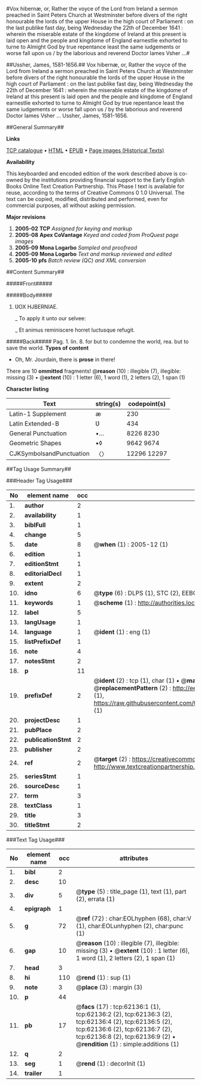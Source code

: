 #Vox hibernæ, or, Rather the voyce of the Lord from Ireland a sermon preached in Saint Peters Church at Westminster before divers of the right honourable the lords of the upper House in the high court of Parliament : on the last publike fast day, being Wednesday the 22th of December 1641 : wherein the miserable estate of the kingdome of Ireland at this present is laid open and the people and kingdome of England earnestlie exhorted to turne to Almight God by true repentance least the same iudgements or worse fall upon us / by the laborious and reverend Doctor Iames Vsher ...#

##Ussher, James, 1581-1656.##
Vox hibernæ, or, Rather the voyce of the Lord from Ireland a sermon preached in Saint Peters Church at Westminster before divers of the right honourable the lords of the upper House in the high court of Parliament : on the last publike fast day, being Wednesday the 22th of December 1641 : wherein the miserable estate of the kingdome of Ireland at this present is laid open and the people and kingdome of England earnestlie exhorted to turne to Almight God by true repentance least the same iudgements or worse fall upon us / by the laborious and reverend Doctor Iames Vsher ...
Ussher, James, 1581-1656.

##General Summary##

**Links**

[TCP catalogue](http://www.ota.ox.ac.uk/tcp/)  • 
[HTML](http://tei.it.ox.ac.uk/tcp/Texts-HTML/free/A64/A64688.html)  • 
[EPUB](http://tei.it.ox.ac.uk/tcp/Texts-EPUB/free/A64/A64688.epub) • 
[Page images (Historical Texts)](https://data.historicaltexts.jisc.ac.uk/view?pubId=eebo-12442947e&pageId=eebo-12442947e-62136-1)

**Availability**

This keyboarded and encoded edition of the
	       work described above is co-owned by the institutions
	       providing financial support to the Early English Books
	       Online Text Creation Partnership. This Phase I text is
	       available for reuse, according to the terms of Creative
	       Commons 0 1.0 Universal. The text can be copied,
	       modified, distributed and performed, even for
	       commercial purposes, all without asking permission.

**Major revisions**

1. __2005-02__ __TCP__ *Assigned for keying and markup*
1. __2005-08__ __Apex CoVantage__ *Keyed and coded from ProQuest page images*
1. __2005-09__ __Mona Logarbo__ *Sampled and proofread*
1. __2005-09__ __Mona Logarbo__ *Text and markup reviewed and edited*
1. __2005-10__ __pfs__ *Batch review (QC) and XML conversion*

##Content Summary##

#####Front#####

#####Body#####

1. ƲOX HJBERNIAE.

    _ To apply it unto our selvee:

    _ Et animus reminiscere horret luctusque refugit.

#####Back#####
Pag. 1. lin. 8. for but to condemne the world, rea. but to save the world.
**Types of content**

  * Oh, Mr. Jourdain, there is **prose** in there!

There are 10 **ommitted** fragments! 
 @__reason__ (10) : illegible (7), illegible: missing (3)  •  @__extent__ (10) : 1 letter (6), 1 word (1), 2 letters (2), 1 span (1)

**Character listing**


|Text|string(s)|codepoint(s)|
|---|---|---|
|Latin-1 Supplement|æ|230|
|Latin Extended-B|Ʋ|434|
|General Punctuation|•…|8226 8230|
|Geometric Shapes|▪◊|9642 9674|
|CJKSymbolsandPunctuation|〈〉|12296 12297|

##Tag Usage Summary##

###Header Tag Usage###

|No|element name|occ|attributes|
|---|---|---|---|
|1.|__author__|2||
|2.|__availability__|1||
|3.|__biblFull__|1||
|4.|__change__|5||
|5.|__date__|8| @__when__ (1) : 2005-12 (1)|
|6.|__edition__|1||
|7.|__editionStmt__|1||
|8.|__editorialDecl__|1||
|9.|__extent__|2||
|10.|__idno__|6| @__type__ (6) : DLPS (1), STC (2), EEBO-CITATION (1), OCLC (1), VID (1)|
|11.|__keywords__|1| @__scheme__ (1) : http://authorities.loc.gov/ (1)|
|12.|__label__|5||
|13.|__langUsage__|1||
|14.|__language__|1| @__ident__ (1) : eng (1)|
|15.|__listPrefixDef__|1||
|16.|__note__|4||
|17.|__notesStmt__|2||
|18.|__p__|11||
|19.|__prefixDef__|2| @__ident__ (2) : tcp (1), char (1)  •  @__matchPattern__ (2) : ([0-9\-]+):([0-9IVX]+) (1), (.+) (1)  •  @__replacementPattern__ (2) : http://eebo.chadwyck.com/downloadtiff?vid=$1&page=$2 (1), https://raw.githubusercontent.com/textcreationpartnership/Texts/master/tcpchars.xml#$1 (1)|
|20.|__projectDesc__|1||
|21.|__pubPlace__|2||
|22.|__publicationStmt__|2||
|23.|__publisher__|2||
|24.|__ref__|2| @__target__ (2) : https://creativecommons.org/publicdomain/zero/1.0/ (1), http://www.textcreationpartnership.org/docs/. (1)|
|25.|__seriesStmt__|1||
|26.|__sourceDesc__|1||
|27.|__term__|3||
|28.|__textClass__|1||
|29.|__title__|3||
|30.|__titleStmt__|2||


###Text Tag Usage###

|No|element name|occ|attributes|
|---|---|---|---|
|1.|__bibl__|2||
|2.|__desc__|10||
|3.|__div__|5| @__type__ (5) : title_page (1), text (1), part (2), errata (1)|
|4.|__epigraph__|1||
|5.|__g__|72| @__ref__ (72) : char:EOLhyphen (68), char:V (1), char:EOLunhyphen (2), char:punc (1)|
|6.|__gap__|10| @__reason__ (10) : illegible (7), illegible: missing (3)  •  @__extent__ (10) : 1 letter (6), 1 word (1), 2 letters (2), 1 span (1)|
|7.|__head__|3||
|8.|__hi__|110| @__rend__ (1) : sup (1)|
|9.|__note__|3| @__place__ (3) : margin (3)|
|10.|__p__|44||
|11.|__pb__|17| @__facs__ (17) : tcp:62136:1 (1), tcp:62136:2 (2), tcp:62136:3 (2), tcp:62136:4 (2), tcp:62136:5 (2), tcp:62136:6 (2), tcp:62136:7 (2), tcp:62136:8 (2), tcp:62136:9 (2)  •  @__rendition__ (1) : simple:additions (1)|
|12.|__q__|2||
|13.|__seg__|1| @__rend__ (1) : decorInit (1)|
|14.|__trailer__|1||

